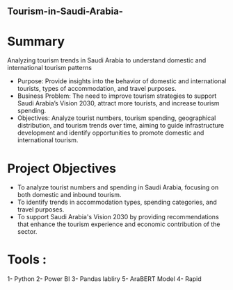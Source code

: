 ## Tourism-in-Saudi-Arabia-

# Summary 


Analyzing tourism trends in Saudi Arabia to understand domestic and international tourism patterns
* Purpose: Provide insights into the behavior of domestic and international tourists, types of accommodation, and travel purposes.
* Business Problem: The need to improve tourism strategies to support Saudi Arabia’s Vision 2030, attract more tourists, and increase tourism spending.
* Objectives: Analyze tourist numbers, tourism spending, geographical distribution, and tourism trends over time, aiming to guide infrastructure development and identify opportunities to promote domestic and international tourism.


# Project Objectives 

  * To analyze tourist numbers and spending in Saudi Arabia, focusing on both domestic and inbound tourism.
  * To identify trends in accommodation types, spending categories, and travel purposes.
  * To support Saudi Arabia's Vision 2030 by providing recommendations that enhance the tourism experience and economic contribution of the sector.


# Tools :
1- Python 
2- Power BI 
3- Pandas labliry 
5- AraBERT Model
4- Rapid 













